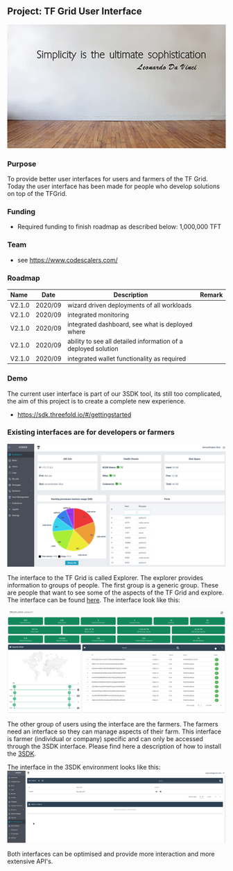 ## Project: TF Grid User Interface

![](./img/simplicity.png)

### Purpose

To provide better user interfaces for users and farmers of the TF Grid. Today the user interface has been made for people who develop solutions on top of the TFGrid.

### Funding

- Required funding to finish roadmap as described below: 1,000,000 TFT

### Team

- see https://www.codescalers.com/

### Roadmap

| Name         | Date   | Description | Remark |
|:-------------|--------|-------------|-----------------|
| V2.1.0 |  2020/09 | wizard driven deployments of all workloads |  |
| V2.1.0 |  2020/09 | integrated monitoring |  |
| V2.1.0 |  2020/09 | integrated dashboard, see what is deployed where |  |
| V2.1.0 |  2020/09 | ability to see all detailed information of a deployed solution |  |
| V2.1.0 |  2020/09 | integrated wallet functionality as required | |


### Demo

The current user interface is part of our 3SDK tool, its still too complicated, the aim of this project is to create a complete new experience.

- https://sdk.threefold.io/#/gettingstarted

### Existing interfaces are for developers or farmers

![](./img/3sdk_user_interface.png)

The interface to the TF Grid is called Explorer. The explorer provides information to groups of people. The first group is a generic group.  These are people that want to see some of the aspects of the TF Grid and explore.  The interface can be found [here](https://explorer.grid.tf/).  The interface look like this:

![](./img/explorer.png)

The other group of users using the interface are the farmers. The farmers need an interface so they can manage aspects of their farm.  This interface is farmer (individual or company) specific and can only be accessed through the 3SDK interface.  Please find here a description of how to install the [3SDK](https://github.com/threefoldtech/jumpscaleX_core/blob/development/docs/3sdk/3sdk_install.md).

The interface in the 3SDK environment looks like this:
![](./img/3sdk_farm_management.png)

Both interfaces can be optimised and provide more interaction and more extensive API's.
